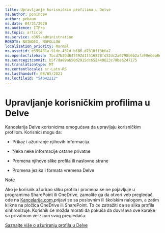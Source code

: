 ```yaml
---
title: Upravljanje korisničkim profilima u Delve
ms.author: ponincev
author: pebaum
ms.date: 04/21/2020
ms.audience: ITPro
ms.topic: article
ms.service: o365-administration
ROBOTS: NOINDEX, NOFOLLOW
localization_priority: Normal
ms.assetid: e595481a-91de-431d-bf86-d7610ff3b6a7
ms.openlocfilehash: 7bcd7b20d847492d1f516878fd52dc2a6798b6b2afa90edea8eb4e460834a4eb
ms.sourcegitcommit: b5f7da89a650d2915dc652449623c78be6247175
ms.translationtype: MT
ms.contentlocale: sr-Latn-RS
ms.lasthandoff: 08/05/2021
ms.locfileid: "54042212"
---
```

# <a name="manage-user-profiles-in-delve"></a>Upravljanje korisničkim profilima u Delve

Kancelarija Delve korisnicima omogućava da upravljaju korisničkim profilom. Korisnici mogu da:
  
- Prikaz i ažuriranje njihovih informacija
    
- Neka neke informacije ostane privatne
    
- Promena njihove slike profila ili naslovne strane
    
- Promena jezika i formata vremena Delve
    
> [!NOTE]
> Ako je korisnik ažurirao sliku profila i promena se ne pojavljuje u programima SharePoint ili OneDrive, zamolite ga da otvori veb pregledač, ode na [Kancelarija.com,](https://www.office.com)prijavi se sa poslovnim ili školskim nalogom, a zatim klikne na pločica OneDrive ili SharePoint. To će zatražiti da se slika profila sinhronizuje. Korisnik će možda morati da pokuša da dovršava ove korake sa privatnom verzijom svog pregledača. 
  
[Saznajte više o ažuriranju profila u Delve](https://go.microsoft.com/fwlink/?linkid=735070)
  

